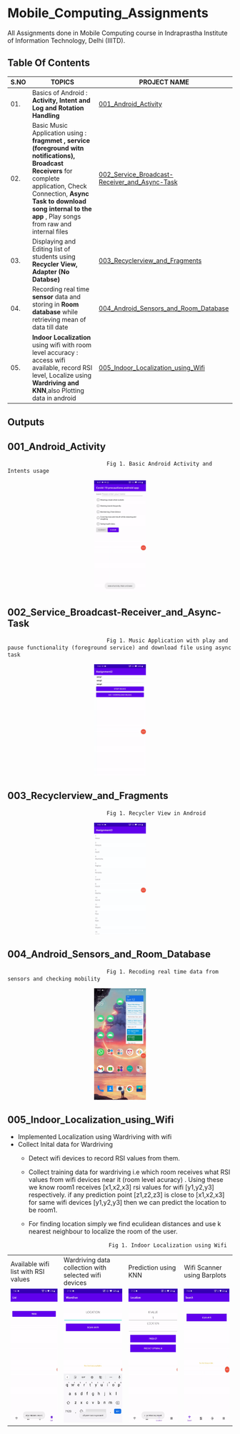 # Mobile_Computing_Assignments
All  Assignments done in Mobile Computing course in Indraprastha Institute of Information Technology, Delhi (IIITD).

## Table Of Contents

|S.NO|                               TOPICS                                                 | PROJECT NAME      |
|----|--------------------------------------------------------------------------------------|-------------------|
|01. | Basics of Android : **Activity, Intent and Log and Rotation Handling** |[001_Android_Activity](001_Android_Activity/)      |
|02. |Basic Music Application using : **fragmmet , service (foreground witn notifications), Broadcast Receivers** for complete application, Check Connection, **Async Task to download song internal to the app** , Play songs from raw and internal files     |[002_Service_Broadcast-Receiver_and_Async-Task](002_Service_Broadcast-Receiver_and_Async-Task/)     |                                          
|03. | Displaying and Editing list of students using **Recycler View, Adapter (No Databse)**   |[003_Recyclerview_and_Fragments](003_Recyclerview_and_Fragments/)  |
|04. |Recording real time **sensor** data and storing in **Room database** while retrieving mean of data till date |[004_Android_Sensors_and_Room_Database](004_Android_Sensors_and_Room_Database/)  |
|05. | **Indoor Localization** using wifi with room level accuracy : access wifi available, record RSI level, Localize using **Wardriving and KNN**,also Plotting data in android  |[005_Indoor_Localization_using_Wifi](005_Indoor_Localization_using_Wifi/)       |


## Outputs 

## 001_Android_Activity

                                   Fig 1. Basic Android Activity and Intents usage 

<div align="center"><img src="Images/A1.gif" height='250px'/></div>


## 002_Service_Broadcast-Receiver_and_Async-Task

                                   Fig 1. Music Application with play and pause functionality (foreground service) and download file using async task 

<div align="center"><img src="Images/A2.gif" height='250px'/></div>

## 003_Recyclerview_and_Fragments

                                   Fig 1. Recycler View in Android


<div align="center"><img src="Images/A3.gif" height='250px'/></div>

## 004_Android_Sensors_and_Room_Database

                                   Fig 1. Recoding real time data from sensors and checking mobility 


<div align="center"><img src="Images/A4.gif" height='250px'/></div>

## 005_Indoor_Localization_using_Wifi

- Implemented Localization using Wardriving with wifi 
- Collect Inital data for Wardriving
    - Detect wifi devices to record RSI values from them. 
    - Collect training data for wardriving i.e which room receives what RSI values from wifi devices near it (room level acuracy)
    . Using these we know room1 receives [x1,x2,x3] rsi values for wifi [y1,y2,y3] respectively. if any prediction point [z1,z2,z3] is close to [x1,x2,x3] for same wifi devices [y1,y2,y3] then we can predict the location to be room1.  
    - For finding location simply we find eculidean distances and use k nearest neighbour to localize the room of the user.  


                                   Fig 1. Indoor Localization using Wifi  


 <table>
  <tr>
    <td>Available wifi list with RSI values</td>
     <td>Wardriving data collection with selected wifi devices</td>
     <td>Prediction using KNN</td>
     <td>Wifi Scanner using Barplots</td>
  </tr>
  <tr>
    <td><img src="Images/A5_wifi_rsi_values.gif" width=270 height=300></td>
    <td><img src="Images/A5_wardriving_data_collection.gif" width=270 height=300></td>
    <td><img src="Images/A5_wardrive_prediction.gif" width=270 height=300></td>
    <td><img src="Images/A5_wifi_scanner.gif" width=270 height=300></td>
  </tr>
 </table> 